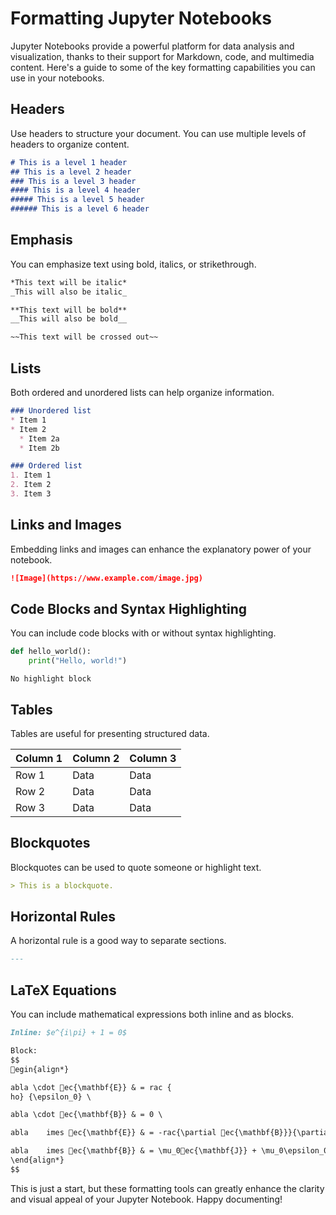 
# Formatting Jupyter Notebooks

Jupyter Notebooks provide a powerful platform for data analysis and visualization, thanks to their support for Markdown, code, and multimedia content. Here's a guide to some of the key formatting capabilities you can use in your notebooks.

## Headers

Use headers to structure your document. You can use multiple levels of headers to organize content.

```markdown
# This is a level 1 header
## This is a level 2 header
### This is a level 3 header
#### This is a level 4 header
##### This is a level 5 header
###### This is a level 6 header
```

## Emphasis

You can emphasize text using bold, italics, or strikethrough.

```markdown
*This text will be italic*
_This will also be italic_

**This text will be bold**
__This will also be bold__

~~This text will be crossed out~~
```

## Lists

Both ordered and unordered lists can help organize information.

```markdown
### Unordered list
* Item 1
* Item 2
  * Item 2a
  * Item 2b

### Ordered list
1. Item 1
2. Item 2
3. Item 3
```

## Links and Images

Embedding links and images can enhance the explanatory power of your notebook.

```markdown
![Image](https://www.example.com/image.jpg)
```

## Code Blocks and Syntax Highlighting

You can include code blocks with or without syntax highlighting.

```python
def hello_world():
    print("Hello, world!")
```

```
No highlight block
```

## Tables

Tables are useful for presenting structured data.

| Column 1 | Column 2 | Column 3 |
|----------|----------|----------|
| Row 1    | Data     | Data     |
| Row 2    | Data     | Data     |
| Row 3    | Data     | Data     |

## Blockquotes

Blockquotes can be used to quote someone or highlight text.

```markdown
> This is a blockquote.
```

## Horizontal Rules

A horizontal rule is a good way to separate sections.

```markdown
---
```

## LaTeX Equations

You can include mathematical expressions both inline and as blocks.

```markdown
Inline: $e^{i\pi} + 1 = 0$

Block:
$$
egin{align*}

abla \cdot ec{\mathbf{E}} & = rac {
ho} {\epsilon_0} \

abla \cdot ec{\mathbf{B}} & = 0 \

abla 	imes ec{\mathbf{E}} & = -rac{\partial ec{\mathbf{B}}}{\partial t} \

abla 	imes ec{\mathbf{B}} & = \mu_0ec{\mathbf{J}} + \mu_0\epsilon_0rac{\partial ec{\mathbf{E}}}{\partial t}
\end{align*}
$$
```

This is just a start, but these formatting tools can greatly enhance the clarity and visual appeal of your Jupyter Notebook. Happy documenting!
